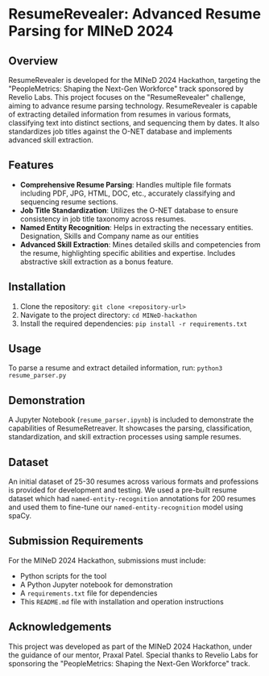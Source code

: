 # ResumeRevealer: Advanced Resume Parsing for MINeD 2024

## Overview
ResumeRevealer is developed for the MINeD 2024 Hackathon, targeting the "PeopleMetrics: Shaping the Next-Gen Workforce" track sponsored by Revelio Labs. This project focuses on the "ResumeRevealer" challenge, aiming to advance resume parsing technology. ResumeRevealer is capable of extracting detailed information from resumes in various formats, classifying text into distinct sections, and sequencing them by dates. It also standardizes job titles against the O-NET database and implements advanced skill extraction.

## Features
- **Comprehensive Resume Parsing**: Handles multiple file formats including PDF, JPG, HTML, DOC, etc., accurately classifying and sequencing resume sections.
- **Job Title Standardization**: Utilizes the O-NET database to ensure consistency in job title taxonomy across resumes.
- **Named Entity Recognition**: Helps in extracting the necessary entities. Designation, Skills and Company name as our entities
- **Advanced Skill Extraction**: Mines detailed skills and competencies from the resume, highlighting specific abilities and expertise. Includes abstractive skill extraction as a bonus feature.

## Installation
1. Clone the repository:
`git clone <repository-url>`
2. Navigate to the project directory:
`cd MINeD-hackathon`
3. Install the required dependencies:
`pip install -r requirements.txt`


## Usage
To parse a resume and extract detailed information, run:
`python3 resume_parser.py`

## Demonstration
A Jupyter Notebook (`resume_parser.ipynb`) is included to demonstrate the capabilities of ResumeRetreaver. It showcases the parsing, classification, standardization, and skill extraction processes using sample resumes.

## Dataset
An initial dataset of 25-30 resumes across various formats and professions is provided for development and testing. We used a pre-built resume dataset which had `named-entity-recognition` annotations for 200 resumes and used them to fine-tune our `named-entity-recognition` model using spaCy.

## Submission Requirements
For the MINeD 2024 Hackathon, submissions must include:
- Python scripts for the tool
- A Python Jupyter notebook for demonstration
- A `requirements.txt` file for dependencies
- This `README.md` file with installation and operation instructions


## Acknowledgements
This project was developed as part of the MINeD 2024 Hackathon, under the guidance of our mentor, Praxal Patel. Special thanks to Revelio Labs for sponsoring the "PeopleMetrics: Shaping the Next-Gen Workforce" track.


